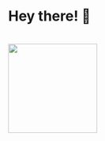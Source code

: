 # Hey there! 👋
# <img height="180em" src="https://github-readme-stats.vercel.app/api?username=dpy64&show_icons=true&hide_border=true&&count_private=true&include_all_commits=true" />

